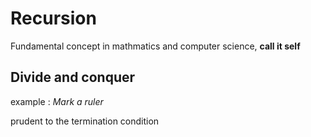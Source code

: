 # Recursion

Fundamental concept in mathmatics and computer science, **call it self**

## Divide and conquer ##

example : *Mark a ruler*

prudent to the termination condition

